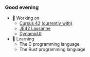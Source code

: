 ### Good evening

- 🔭 Working on
  - [Cursus 42](https://github.com/QJungo-42Cursus) [(currently with)](https://github.com/JungoQuentin/minishell)
  - [JE42 Lausanne](https://github.com/Junior-42Lausanne)
  - [DynamicUI](https://github.com/DynamicUI)
- 🌱 Learning
  - The C programming language
  - The Rust programming language
